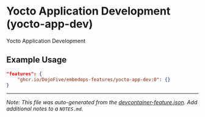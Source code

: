 
# Yocto Application Development (yocto-app-dev)

Yocto Application Development

## Example Usage

```json
"features": {
    "ghcr.io/DojoFive/embedops-features/yocto-app-dev:0": {}
}
```





---

_Note: This file was auto-generated from the [devcontainer-feature.json](https://github.com/DojoFive/embedops-features/blob/main/src/yocto-app-dev/devcontainer-feature.json).  Add additional notes to a `NOTES.md`._
